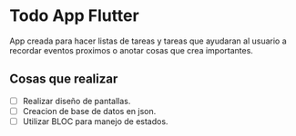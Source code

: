 # Todo App Flutter

App creada para hacer listas de tareas y tareas que ayudaran al usuario a recordar eventos proximos o anotar cosas que crea importantes.

## Cosas que realizar

- [ ] Realizar diseño de pantallas.
- [ ] Creacion de base de datos en json.
- [ ] Utilizar BLOC para manejo de estados.
